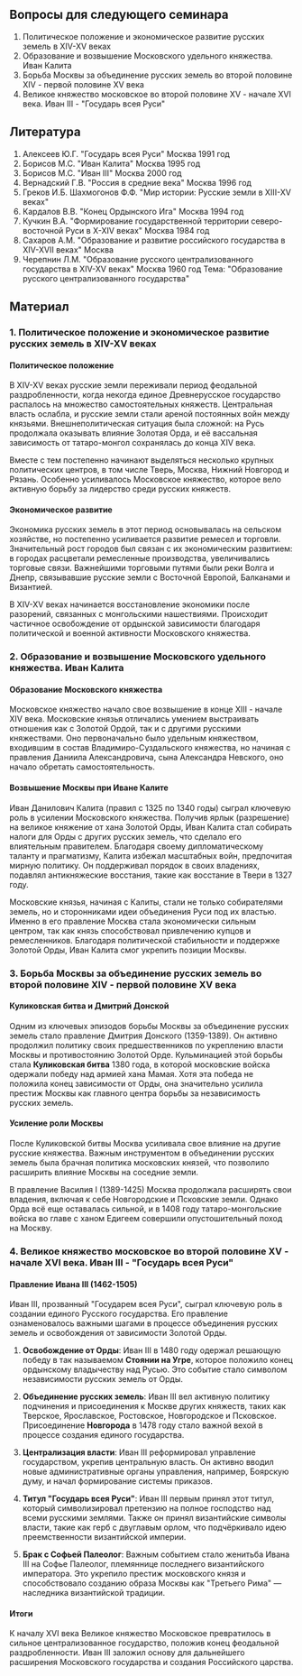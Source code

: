 ## Вопросы для следующего семинара
1. Политическое положение и экономическое развитие русских земель в XIV-XV веках
2. Образование и возвышение Московского удельного княжества. Иван Калита
3. Борьба Москвы за объединение русских земель во второй половине XIV - первой половине XV века
4. Великое княжество московское во второй половине XV - начале XVI века. Иван III - "Государь всея Руси"
## Литература
1. Алексеев Ю.Г. "Государь всея Руси" Москва 1991 год
2. Борисов М.С. "Иван Калита" Москва 1995 год
3. Борисов М.С. "Иван III" Москва 2000 год
4. Вернадский Г.В. "Россия в средние века" Москва 1996 год
5. Греков И.Б. Шахмогонов Ф.Ф. "Мир истории: Русские земли в XIII-XV веках"
6. Кардалов В.В. "Конец Ордынского Ига" Москва 1994 год
7. Кучкин В.А. "Формирование государственной территории северо-восточной Руси в X-XIV веках" Москва 1984 год
8. Сахаров А.М. "Образование и развитие российского государства в XIV-XVII веках" Москва
9. Черепнин Л.М. "Образование русского централизованного государства в XIV-XV веках" Москва 1960 год
Тема: "Образование русского централизованного государства"
## Материал
### 1. Политическое положение и экономическое развитие русских земель в XIV-XV веках

#### Политическое положение
В XIV-XV веках русские земли переживали период феодальной раздробленности, когда некогда единое Древнерусское государство распалось на множество самостоятельных княжеств. Центральная власть ослабла, и русские земли стали ареной постоянных войн между князьями. Внешнеполитическая ситуация была сложной: на Русь продолжала оказывать влияние Золотая Орда, и её вассальная зависимость от татаро-монгол сохранялась до конца XIV века.

Вместе с тем постепенно начинают выделяться несколько крупных политических центров, в том числе Тверь, Москва, Нижний Новгород и Рязань. Особенно усиливалось Московское княжество, которое вело активную борьбу за лидерство среди русских княжеств.

#### Экономическое развитие
Экономика русских земель в этот период основывалась на сельском хозяйстве, но постепенно усиливается развитие ремесел и торговли. Значительный рост городов был связан с их экономическим развитием: в городах расцветали ремесленные производства, увеличивались торговые связи. Важнейшими торговыми путями были реки Волга и Днепр, связывавшие русские земли с Восточной Европой, Балканами и Византией.

В XIV-XV веках начинается восстановление экономики после разорений, связанных с монгольскими нашествиями. Происходит частичное освобождение от ордынской зависимости благодаря политической и военной активности Московского княжества.

### 2. Образование и возвышение Московского удельного княжества. Иван Калита

#### Образование Московского княжества
Московское княжество начало свое возвышение в конце XIII - начале XIV века. Московские князья отличались умением выстраивать отношения как с Золотой Ордой, так и с другими русскими княжествами. Оно первоначально было удельным княжеством, входившим в состав Владимиро-Суздальского княжества, но начиная с правления Даниила Александровича, сына Александра Невского, оно начало обретать самостоятельность.

#### Возвышение Москвы при Иване Калите
Иван Данилович Калита (правил с 1325 по 1340 годы) сыграл ключевую роль в усилении Московского княжества. Получив ярлык (разрешение) на великое княжение от хана Золотой Орды, Иван Калита стал собирать налоги для Орды с других русских земель, что сделало его влиятельным правителем. Благодаря своему дипломатическому таланту и прагматизму, Калита избежал масштабных войн, предпочитая мирную политику. Он поддерживал порядок в своих владениях, подавлял антикняжеские восстания, такие как восстание в Твери в 1327 году.

Московские князья, начиная с Калиты, стали не только собирателями земель, но и сторонниками идеи объединения Руси под их властью. Именно в его правление Москва стала экономически сильным центром, так как князь способствовал привлечению купцов и ремесленников. Благодаря политической стабильности и поддержке Золотой Орды, Иван Калита смог укрепить позиции Москвы.

### 3. Борьба Москвы за объединение русских земель во второй половине XIV - первой половине XV века

#### Куликовская битва и Дмитрий Донской
Одним из ключевых эпизодов борьбы Москвы за объединение русских земель стало правление Дмитрия Донского (1359-1389). Он активно продолжил политику своих предшественников по укреплению власти Москвы и противостоянию Золотой Орде. Кульминацией этой борьбы стала **Куликовская битва** 1380 года, в которой московские войска одержали победу над армией хана Мамая. Хотя эта победа не положила конец зависимости от Орды, она значительно усилила престиж Москвы как главного центра борьбы за независимость русских земель.

#### Усиление роли Москвы
После Куликовской битвы Москва усиливала свое влияние на другие русские княжества. Важным инструментом в объединении русских земель была брачная политика московских князей, что позволило расширить влияние Москвы на соседние земли.

В правление Василия I (1389-1425) Москва продолжала расширять свои владения, включая к себе Новгородские и Псковские земли. Однако Орда всё еще оставалась сильной, и в 1408 году татаро-монгольские войска во главе с ханом Едигеем совершили опустошительный поход на Москву.

### 4. Великое княжество московское во второй половине XV - начале XVI века. Иван III - "Государь всея Руси"

#### Правление Ивана III (1462-1505)
Иван III, прозванный "Государем всея Руси", сыграл ключевую роль в создании единого Русского государства. Его правление ознаменовалось важными шагами в процессе объединения русских земель и освобождения от зависимости Золотой Орды.

1. **Освобождение от Орды**: Иван III в 1480 году одержал решающую победу в так называемом **Стоянии на Угре**, которое положило конец ордынскому владычеству над Русью. Это событие стало символом независимости русских земель от Орды.

2. **Объединение русских земель**: Иван III вел активную политику подчинения и присоединения к Москве других княжеств, таких как Тверское, Ярославское, Ростовское, Новгородское и Псковское. Присоединение **Новгорода** в 1478 году стало важной вехой в процессе создания единого государства.

3. **Централизация власти**: Иван III реформировал управление государством, укрепив центральную власть. Он активно вводил новые административные органы управления, например, Боярскую думу, и начал формирование системы приказов.

4. **Титул "Государь всея Руси"**: Иван III первым принял этот титул, который символизировал претензию на полное господство над всеми русскими землями. Также он принял византийские символы власти, такие как герб с двуглавым орлом, что подчёркивало идею преемственности византийской империи.

5. **Брак с Софьей Палеолог**: Важным событием стало женитьба Ивана III на Софье Палеолог, племяннице последнего византийского императора. Это укрепило престиж московского князя и способствовало созданию образа Москвы как "Третьего Рима" — наследника византийской традиции.

#### Итоги
К началу XVI века Великое княжество Московское превратилось в сильное централизованное государство, положив конец феодальной раздробленности. Иван III заложил основу для дальнейшего расширения Московского государства и создания Российского царства.